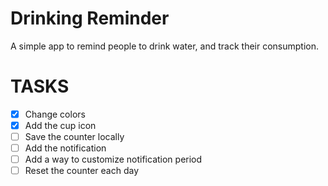 # Drinking Reminder

A simple app to remind people to drink water, and track their consumption.

# TASKS

- [x] Change colors
- [x] Add the cup icon
- [ ] Save the counter locally
- [ ] Add the notification
- [ ] Add a way to customize notification period
- [ ] Reset the counter each day